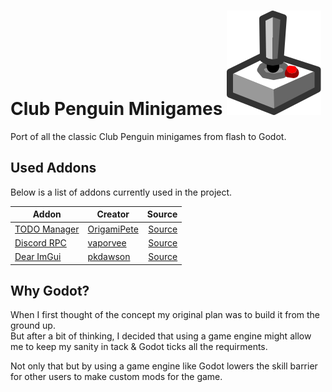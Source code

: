 # Club Penguin Minigames ![text][logo]

Port of all the classic Club Penguin minigames from flash to Godot.

## Used Addons

Below is a list of addons currently used in the project.

| Addon                  | Creator               | Source            |
| ---------------------- | --------------------- | ----------------: |
| [TODO Manager][TODO-L] | [OrigamiPete][TODO-C] | [Source][TODO-S]  |
| [Discord RPC][RPC-L]   | [vaporvee][RPC-C]     | [Source][RPC-S]   |
| [Dear ImGui][IMGUI-L]  | [pkdawson][IMGUI-C]   | [Source][IMGUI-S] |

## Why Godot?

When I first thought of the concept my original plan was to build it from the ground up.  
But after a bit of thinking, I decided that using a game engine might allow me to keep my sanity in tack & Godot ticks all the requirments.  

Not only that but by using a game engine like Godot lowers the skill barrier for other users to make custom mods for the game.

<!-- Below are refs for all the links to keep this looking kinda clean -->

[logo]: https://raw.githubusercontent.com/waddleon/minigames/refs/heads/main/icon.svg "Club Penguin Controller"

[TODO-L]: https://godotengine.org/asset-library/asset/1327
[TODO-C]: https://godotengine.org/asset-library/asset?user=OrigamiPete
[TODO-S]: https://github.com/OrigamiDev-Pete/TODO_Manager

[RPC-L]: https://godotengine.org/asset-library/asset/1968
[RPC-C]: https://godotengine.org/asset-library/asset?user=vaporvee
[RPC-S]: https://github.com/vaporvee/discord-rpc-godot

[IMGUI-L]: https://godotengine.org/asset-library/asset/2985
[IMGUI-C]: https://godotengine.org/asset-library/asset?user=pkdawson
[IMGUI-S]: https://github.com/pkdawson/imgui-godot
